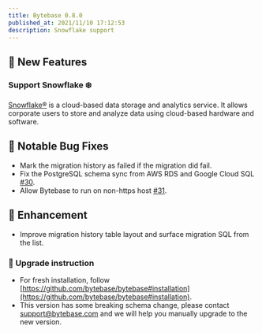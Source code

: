 ```yaml
---
title: Bytebase 0.8.0
published_at: 2021/11/10 17:12:53
description: Snowflake support
---
```


## 🚀 New Features

### Support Snowflake ❄️

[Snowflake®](https://snowflake.com) is a cloud-based data storage and analytics service. It allows corporate users to store and analyze data using cloud-based hardware and software.

## 🐞 Notable Bug Fixes

- Mark the migration history as failed if the migration did fail.
- Fix the PostgreSQL schema sync from AWS RDS and Google Cloud SQL [#30](https://github.com/bytebase/bytebase/issues/30).
- Allow Bytebase to run on non-https host [#31](https://github.com/bytebase/bytebase/issues/31).

## 🎄 Enhancement

- Improve migration history table layout and surface migration SQL from the list.

### 📕 Upgrade instruction

- For fresh installation, follow [https://github.com/bytebase/bytebase#installation](https://github.com/bytebase/bytebase#installation).
- This version has some breaking schema change, please contact [support@bytebase.com](mailto:support@bytebase.com) and we will help you manually upgrade to the new version.
